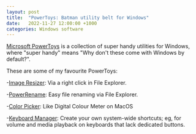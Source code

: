 ```yaml
---
layout: post
title:  "PowerToys: Batman utility belt for Windows"
date:   2022-11-27 12:00:00 +1000
categories: Windows software
---
```


[Microsoft PowerToys](https://aka.ms/getPowertoys) is a collection of super handy utilities for Windows, where "super handy" means "Why don't these come with Windows by default?". 

These are some of my favourite PowerToys: 

-[Image Resizer](https://learn.microsoft.com/en-us/windows/powertoys/image-resizer): Via a right click in File Explorer.

-[PowerRename](https://learn.microsoft.com/en-us/windows/powertoys/powerrename): Easy file renaming via File Explorer. 

-[Color Picker](https://learn.microsoft.com/en-us/windows/powertoys/color-picker): Like Digital Colour Meter on MacOS

-[Keyboard Manager](https://learn.microsoft.com/en-us/windows/powertoys/keyboard-manager): Create your own system-wide shortcuts; eg, for volume and media playback on keyboards that lack dedicated buttons.